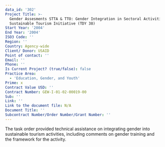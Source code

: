 ```yaml
---
data_id: '302'
Project Title: >-
  Gender Assesments STTA & TTO: Gender Integration in Sectoral Activities:
  Sustainable Tourism Initiative (TDY 38)
Start Year: '2004'
End Year: '2004'
ISO3 Code: ''
Region: ''
Country: Agency-wide
Client/ Donor: USAID
Point of contact: ''
Email: ''
Phone: ''
Is Current Project? (true/false): false
Practice Area:
  - 'Education, Gender, and Youth'
Prime: x
Contract Value USD: ''
Contract Number: GEW-I-01-02-00019-00
Sub: ''
Link: ''
Link to the document file: N/A
Document Title: ''
Subcontract Number/Order Number/Grant Number: ''
---
```


The task order provided technical assistance on integrating gender into sustainable tourism activities, including comments on gender training and the framework for the activity.